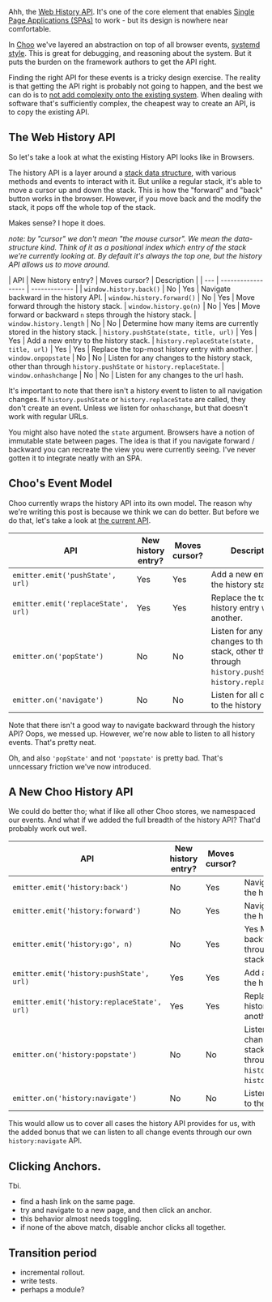 <!--
Title: Architecting a History Pipeline
Date: 2018-02-05
-->

Ahh, the [Web History
API](https://developer.mozilla.org/en-US/docs/Web/API/History_API). It's one of
the core element that enables [Single Page Applications
(SPAs)](https://en.wikipedia.org/wiki/Single-page_application) to work - but its
design is nowhere near comfortable.

In [Choo](https://choo.io) we've layered an abstraction on top of all browser
events, [systemd style](https://www.freedesktop.org/wiki/Software/dbus/). This
is great for debugging, and reasoning about the system. But it puts the burden
on the framework authors to get the API right.

Finding the right API for these events is a tricky design exercise. The reality
is that getting the API right is probably not going to happen, and the best we
can do is to [not add complexity onto the existing
system](http://tinyclouds.org/rant.html). When dealing with software that's
sufficiently complex, the cheapest way to create an API, is to copy the existing
API.

## The Web History API
So let's take a look at what the existing History API looks like in Browsers.

The history API is a layer around a [stack data
structure](https://en.wikibooks.org/wiki/Data_Structures/Stacks_and_Queues),
with various methods and events to interact with it. But unlike a regular stack,
it's able to move a cursor up and down the stack. This is how the "forward" and
"back" button works in the browser. However, if you move back and the modify the
stack, it pops off the whole top of the stack.

Makes sense? I hope it does.

_note: by "cursor" we don't mean "the mouse cursor". We mean the data-structure
kind. Think of it as a positional index which entry of the stack we're currently
looking at. By default it's always the top one, but the history API allows us to
move around._

| API                                       | New history entry? | Moves cursor? | Description |
| ---                                       | ------------------ | ------------- |
| `window.history.back()`                   | No                 | Yes           | Navigate backward in the history API.
| `window.history.forward()`                | No                 | Yes           | Move forward through the history stack.
| `window.history.go(n)`                    | No                 | Yes           | Move forward or backward `n` steps through the history stack.
| `window.history.length`                   | No                 | No            | Determine how many items are currently stored in the history stack.
| `history.pushState(state, title, url)`    | Yes                | Yes           | Add a new entry to the history stack.
| `history.replaceState(state, title, url)` | Yes                | Yes           | Replace the top-most history entry with another.
| `window.onpopstate`                       | No                 | No            | Listen for any changes to the history stack, other than through `history.pushState` or `history.replaceState`.
| `window.onhashchange`                     | No                 | No            | Listen for any changes to the url hash.

It's important to note that there isn't a history event to listen to all
navigation changes. If `history.pushState` or `history.replaceState` are called,
they don't create an event. Unless we listen for `onhaschange`, but that doesn't
work with regular URLs.

You might also have noted the `state` argument. Browsers have a notion of
immutable state between pages. The idea is that if you navigate forward /
backward you can recreate the view you were currently seeing. I've never gotten
it to integrate neatly with an SPA.

## Choo's Event Model
Choo currently wraps the history API into its own model. The reason why we're
writing this post is because we think we can do better. But before we do that,
let's take a look at [the current API](https://choo.io/reference/routing).

| API                                 | New history entry? | Moves cursor? | Description |
| ---                                 | ------------------ | ------------- | -----------
| `emitter.emit('pushState', url)`    | Yes                | Yes           | Add a new entry to the history stack.
| `emitter.emit('replaceState', url)` | Yes                | Yes           | Replace the top-most history entry with another.
| `emitter.on('popState')`            | No                 | No            | Listen for any changes to the history stack, other than through `history.pushState` or `history.replaceState`.
| `emitter.on('navigate')`            | No                 | No            | Listen for all changes to the history stack.

Note that there isn't a good way to navigate backward through the history API?
Oops, we messed up. However, we're now able to listen to all history events.
That's pretty neat.

Oh, and also `'popState'` and not `'popstate'` is pretty bad. That's unncessary
friction we've now introduced.

## A New Choo History API

We could do better tho; what if like all other Choo stores, we namespaced our
events. And what if we added the full breadth of the history API? That'd
probably work out well.

| API                                         | New history entry? | Moves cursor? | Description |
| ---                                         | ------------------ | ------------- | -----------
| `emitter.emit('history:back')`              | No                 | Yes           | Navigate backward in the history API.
| `emitter.emit('history:forward')`           | No                 | Yes           | Navigate forward in the history API.
| `emitter.emit('history:go', n)`             | No                 | Yes           | Yes  Move forward or backward n steps through the history stack.
| `emitter.emit('history:pushState', url)`    | Yes                | Yes           | Add a new entry to the history stack.
| `emitter.emit('history:replaceState', url)` | Yes                | Yes           | Replace the top-most history entry with another.
| `emitter.on('history:popstate')`            | No                 | No            | Listen for any changes to the history stack, other than through `history.pushState` or `history.replaceState`.
| `emitter.on('history:navigate')`            | No                 | No            | Listen for all changes to the history stack.

This would allow us to cover all cases the history API provides for us, with the
added bonus that we can listen to all change events through our own
`history:navigate` API.

## Clicking Anchors.
Tbi.

- find a hash link on the same page.
- try and navigate to a new page, and then click an anchor.
- this behavior almost needs toggling.
- if none of the above match, disable anchor clicks all together.

## Transition period
- incremental rollout.
- write tests.
- perhaps a module?
